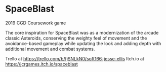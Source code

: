 # SpaceBlast
2019 CGD Coursework game

The core inspiration for SpaceBlast was as a modernization of the arcade classic Asteroids, 
conserving the weighty feel of movement and the avoidance-based gameplay while updating 
the look and adding depth with additional movement and combat systems.

Trello at https://trello.com/b/fjSNLkN0/soft166-jesse-ellis
Itch.io at https://jcrgames.itch.io/spaceblast
